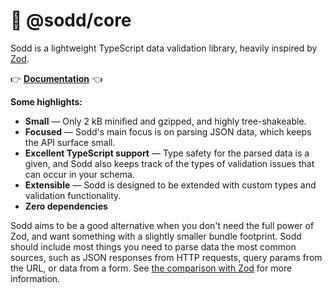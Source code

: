 # 🥫 @sodd/core

Sodd is a lightweight TypeScript data validation library, heavily inspired by [Zod](https://zod.dev).

👉 **[Documentation](https://sodd.dev)** 👈

**Some highlights:**

- **Small** — Only 2 kB minified and gzipped, and highly tree-shakeable.
- **Focused** — Sodd's main focus is on parsing JSON data, which keeps the API surface small.
- **Excellent TypeScript support** — Type safety for the parsed data is a given, and Sodd also keeps track of the types of validation issues that can occur in your schema.
- **Extensible** — Sodd is designed to be extended with custom types and validation functionality.
- **Zero dependencies**

Sodd aims to be a good alternative when you don't need the full power of Zod, and want something with a slightly smaller bundle footprint. Sodd should include most things you need to parse data the most common sources, such as JSON responses from HTTP requests, query params from the URL, or data from a form. See [the comparison with Zod](https://sodd.dev/introduction/zod-comparison) for more information.
